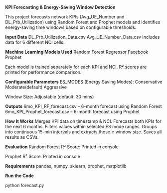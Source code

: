  **KPI Forecasting & Energy-Saving Window Detection**

This project forecasts network KPIs (Avg_UE_Number and DL_Prb_Utilization) using Random Forest and Prophet models and identifies energy-saving time windows based on configurable thresholds.

 **Input Data**
DL_Prb_Utilization_Data.csv
Avg_UE_Number_Data.csv
Includes data for 6 different NCI cells.

**Machine Learning Models Used**
Random Forest Regressor
Facebook Prophet

Each model is trained separately for each KPI and NCI.
R² scores are printed for performance comparison.

**Configurable Parameters**
ES_MODES (Energy Saving Modes):
Conservative
Moderate(default)
Aggressive

Window Size: Adjustable (default: 30 mins)

**Outputs**
6mo_KPI_RF_forecast.csv – 6-month forecast using Random Forest
6mo_KPI_Prophet_forecast.csv – 6-month forecast using Prophet


 **How It Works**
Merges KPI data on timestamp & NCI.
Forecasts both KPIs for the next 6 months.
Filters values within selected ES mode ranges.
Groups into continuous 15-min intervals and extracts those ≥ window size.
Saves all results as CSVs.

 **Evaluation**
Random Forest R² Score: Printed in console

Prophet R² Score: Printed in console

**Requirements**
pandas, numpy, sklearn, prophet, matplotlib

**Run the Code**

python forecast.py
